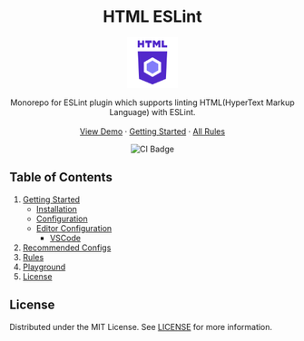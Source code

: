 <h1 align="center"> HTML ESLint </h1>

<p align="center">
 <a href="https://yeonjuan.github.io/html-eslint/">
    <img src="website/static/img/textlogo.svg" alt="Logo" width="90" height="90">
  </a>
   <p align="center">
  Monorepo for ESLint plugin which supports linting HTML(HyperText Markup Language) with ESLint.
  <br/>
  <br/>
  <a href="https://yeonjuan.github.io/html-eslint/playground">View Demo</a>
  ·
  <a href="https://yeonjuan.github.io/html-eslint/docs/getting-started">Getting Started</a>
  ·
  <a href="https://yeonjuan.github.io/html-eslint/docs/all-rules">All Rules</a>
  </p>
  
</p>

<p align="center">
  <img src="https://travis-ci.org/yeonjuan/html-eslint.svg?branch=main" alt="CI Badge" />
</p>

## Table of Contents

1. [Getting Started](https://yeonjuan.github.io/html-eslint/docs/getting-started)
   - [Installation](https://yeonjuan.github.io/html-eslint/docs/getting-started#installation)
   - [Configuration](https://yeonjuan.github.io/html-eslint/docs/getting-started#configuration)
   - [Editor Configuration](https://yeonjuan.github.io/html-eslint/docs/getting-started#editor-configuration)
     - [VSCode](https://yeonjuan.github.io/html-eslint/docs/getting-started#vscode)
1. [Recommended Configs](https://yeonjuan.github.io/html-eslint/docs/getting-started#recommended-configs)
1. [Rules](https://yeonjuan.github.io/html-eslint/docs/all-rules)
1. [Playground](https://yeonjuan.github.io/html-eslint/playground)
1. [License](#License)

## License

Distributed under the MIT License. See [LICENSE](./LICENSE) for more information.
